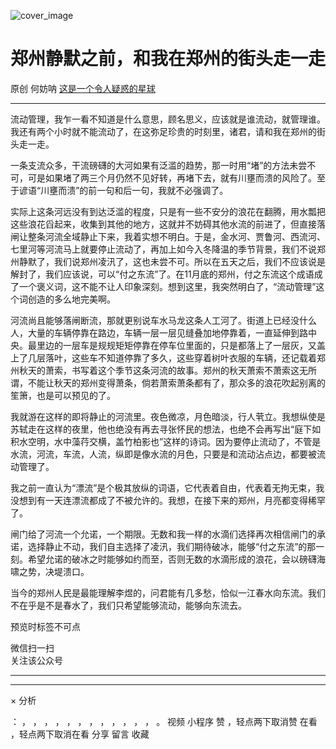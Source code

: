 ![cover_image](https://mmbiz.qpic.cn/mmbiz_jpg/OJNrVQetdurODPtouuqoOaDj64afiaYzR8SeeT9Zjp00wdKExZeJMOZY2xcr4zbfMVoQiclibCIYyeicNNum84nJeQ/0?wx_fmt=jpeg)

#  郑州静默之前，和我在郑州的街头走一走

原创  何妨呐  [ 这是一个令人疑惑的星球 ](javascript:void\(0\);)

__ _ _ _ _

流动管理，我乍一看不知道是什么意思，顾名思义，应该就是谁流动，就管理谁。我还有两个小时就不能流动了，在这弥足珍贵的时刻里，诸君，请和我在郑州的街头走一走。

一条支流众多，干流磅礴的大河如果有泛滥的趋势，那一时用“堵”的方法未尝不可，可是如果堵了两三个月仍然不见好转，再堵下去，就有川壅而溃的风险了。至于谚语“川壅而溃”的前一句和后一句，我就不必强调了。

实际上这条河远没有到达泛滥的程度，只是有一些不安分的浪花在翻腾，用水瓢把这些浪花舀起来，收集到其他的地方，这就并不妨碍其他水流的前进了，但直接落闸让整条河流全域静止下来，我着实想不明白。于是，金水河、贾鲁河、西流河、七里河等河流马上就要停止流动了，再加上如今入冬降温的季节背景，我们不说郑州静默了，我们说郑州凌汛了，这也未尝不可。所以在五天之后，我们不应该说是解封了，我们应该说，可以“付之东流”了。在11月底的郑州，付之东流这个成语成了一个褒义词，这不能不让人印象深刻。想到这里，我突然明白了，“流动管理”这个词创造的多么地完美啊。

河流尚且能够落闸断流，那就更别说车水马龙这条人工河了。街道上已经没什么人，大量的车辆停靠在路边，车辆一层一层见缝叠加地停靠着，一直延伸到路中央。最里边的一层车是规规矩矩停靠在停车位里面的，只是都落上了一层灰，又盖上了几层落叶，这些车不知道停靠了多久，这些穿着树叶衣服的车辆，还记载着郑州秋天的萧索，书写着这个季节这条河流的故事。郑州的秋天萧索不萧索这无所谓，不能让秋天的郑州变得萧条，倘若萧索萧条都有了，那众多的浪花吹起别离的笙箫，也是可以预见的了。

我就游在这样的即将静止的河流里。夜色微凉，月色暗淡，行人茕立。我想纵使是苏轼走在这样的夜里，他也绝没有再去寻张怀民的想法，也绝不会再写出“庭下如积水空明，水中藻荇交横，盖竹柏影也”这样的诗词。因为要停止流动了，不管是水流，河流，车流，人流，纵即是像水流的月色，只要是和流动沾点边，都要被流动管理了。

我之前一直认为“漂流”是个极其放纵的词语，它代表着自由，代表着无拘无束，我没想到有一天连漂流都成了不被允许的。我想，在接下来的郑州，月亮都变得稀罕了。

闸门给了河流一个允诺，一个期限。无数和我一样的水滴们选择再次相信闸门的承诺，选择静止不动，我们自主选择了凌汛，我们期待破冰，能够“付之东流”的那一刻。希望允诺的破冰之时能够如约而至，否则无数的水滴形成的浪花，会以磅礴海啸之势，决堤溃口。

当今的郑州人民是最能理解李煜的，问君能有几多愁，恰似一江春水向东流。我们不在乎是不是春水了，我们只希望能够流动，能够向东流去。

  

预览时标签不可点

微信扫一扫  
关注该公众号





****



****



×  分析

：  ，  ，  ，  ，  ，  ，  ，  ，  ，  ，  ，  ，  。  视频  小程序  赞  ，轻点两下取消赞  在看  ，轻点两下取消在看
分享  留言  收藏

